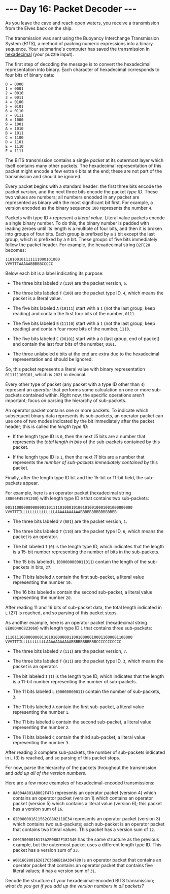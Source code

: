 # --- Day 16: Packet Decoder ---

As you leave the cave and reach open waters, you receive a transmission from the Elves back on the ship.

The transmission was sent using the Buoyancy Interchange Transmission System (*BITS*), a method of packing numeric expressions into a binary sequence. Your submarine's computer has saved the transmission in [hexadecimal](https://en.wikipedia.org/wiki/Hexadecimal) (your puzzle input).

The first step of decoding the message is to convert the hexadecimal representation into binary. Each character of hexadecimal corresponds to four bits of binary data:

```
0 = 0000
1 = 0001
2 = 0010
3 = 0011
4 = 0100
5 = 0101
6 = 0110
7 = 0111
8 = 1000
9 = 1001
A = 1010
B = 1011
C = 1100
D = 1101
E = 1110
F = 1111

```

The BITS transmission contains a single *packet* at its outermost layer which itself contains many other packets. The hexadecimal representation of this packet might encode a few extra `0` bits at the end; these are not part of the transmission and should be ignored.

Every packet begins with a standard header: the first three bits encode the packet *version*, and the next three bits encode the packet *type ID*. These two values are numbers; all numbers encoded in any packet are represented as binary with the most significant bit first. For example, a version encoded as the binary sequence `100` represents the number `4`.

Packets with type ID `4` represent a *literal value*. Literal value packets encode a single binary number. To do this, the binary number is padded with leading zeroes until its length is a multiple of four bits, and then it is broken into groups of four bits. Each group is prefixed by a `1` bit except the last group, which is prefixed by a `0` bit. These groups of five bits immediately follow the packet header. For example, the hexadecimal string `D2FE28` becomes:

```
110100101111111000101000
VVVTTTAAAAABBBBBCCCCC

```

Below each bit is a label indicating its purpose:


 - The three bits labeled `V` (`110`) are the packet version, `6`.

 - The three bits labeled `T` (`100`) are the packet type ID, `4`, which means the packet is a literal value.

 - The five bits labeled `A` (`10111`) start with a `1` (not the last group, keep reading) and contain the first four bits of the number, `0111`.

 - The five bits labeled `B` (`11110`) start with a `1` (not the last group, keep reading) and contain four more bits of the number, `1110`.

 - The five bits labeled `C` (`00101`) start with a `0` (last group, end of packet) and contain the last four bits of the number, `0101`.

 - The three unlabeled `0` bits at the end are extra due to the hexadecimal representation and should be ignored.


So, this packet represents a literal value with binary representation `011111100101`, which is `2021` in decimal.

Every other type of packet (any packet with a type ID other than `4`) represent an *operator* that performs some calculation on one or more sub-packets contained within. Right now, the specific operations aren't important; focus on parsing the hierarchy of sub-packets.

An operator packet contains one or more packets. To indicate which subsequent binary data represents its sub-packets, an operator packet can use one of two modes indicated by the bit immediately after the packet header; this is called the *length type ID*:


 - If the length type ID is `0`, then the next *15* bits are a number that represents the *total length in bits* of the sub-packets contained by this packet.

 - If the length type ID is `1`, then the next *11* bits are a number that represents the *number of sub-packets immediately contained* by this packet.


Finally, after the length type ID bit and the 15-bit or 11-bit field, the sub-packets appear.

For example, here is an operator packet (hexadecimal string `38006F45291200`) with length type ID `0` that contains two sub-packets:

```
00111000000000000110111101000101001010010001001000000000
VVVTTTILLLLLLLLLLLLLLLAAAAAAAAAAABBBBBBBBBBBBBBBB

```


 - The three bits labeled `V` (`001`) are the packet version, `1`.

 - The three bits labeled `T` (`110`) are the packet type ID, `6`, which means the packet is an operator.

 - The bit labeled `I` (`0`) is the length type ID, which indicates that the length is a 15-bit number representing the number of bits in the sub-packets.

 - The 15 bits labeled `L` (`000000000011011`) contain the length of the sub-packets in bits, `27`.

 - The 11 bits labeled `A` contain the first sub-packet, a literal value representing the number `10`.

 - The 16 bits labeled `B` contain the second sub-packet, a literal value representing the number `20`.


After reading 11 and 16 bits of sub-packet data, the total length indicated in `L` (27) is reached, and so parsing of this packet stops.

As another example, here is an operator packet (hexadecimal string `EE00D40C823060`) with length type ID `1` that contains three sub-packets:

```
11101110000000001101010000001100100000100011000001100000
VVVTTTILLLLLLLLLLLAAAAAAAAAAABBBBBBBBBBBCCCCCCCCCCC

```


 - The three bits labeled `V` (`111`) are the packet version, `7`.

 - The three bits labeled `T` (`011`) are the packet type ID, `3`, which means the packet is an operator.

 - The bit labeled `I` (`1`) is the length type ID, which indicates that the length is a 11-bit number representing the number of sub-packets.

 - The 11 bits labeled `L` (`00000000011`) contain the number of sub-packets, `3`.

 - The 11 bits labeled `A` contain the first sub-packet, a literal value representing the number `1`.

 - The 11 bits labeled `B` contain the second sub-packet, a literal value representing the number `2`.

 - The 11 bits labeled `C` contain the third sub-packet, a literal value representing the number `3`.


After reading 3 complete sub-packets, the number of sub-packets indicated in `L` (3) is reached, and so parsing of this packet stops.

For now, parse the hierarchy of the packets throughout the transmission and *add up all of the version numbers*.

Here are a few more examples of hexadecimal-encoded transmissions:


 - `8A004A801A8002F478` represents an operator packet (version 4) which contains an operator packet (version 1) which contains an operator packet (version 5) which contains a literal value (version 6); this packet has a version sum of `16`.

 - `620080001611562C8802118E34` represents an operator packet (version 3) which contains two sub-packets; each sub-packet is an operator packet that contains two literal values. This packet has a version sum of `12`.

 - `C0015000016115A2E0802F182340` has the same structure as the previous example, but the outermost packet uses a different length type ID. This packet has a version sum of `23`.

 - `A0016C880162017C3686B18A3D4780` is an operator packet that contains an operator packet that contains an operator packet that contains five literal values; it has a version sum of `31`.


Decode the structure of your hexadecimal-encoded BITS transmission; *what do you get if you add up the version numbers in all packets?*

